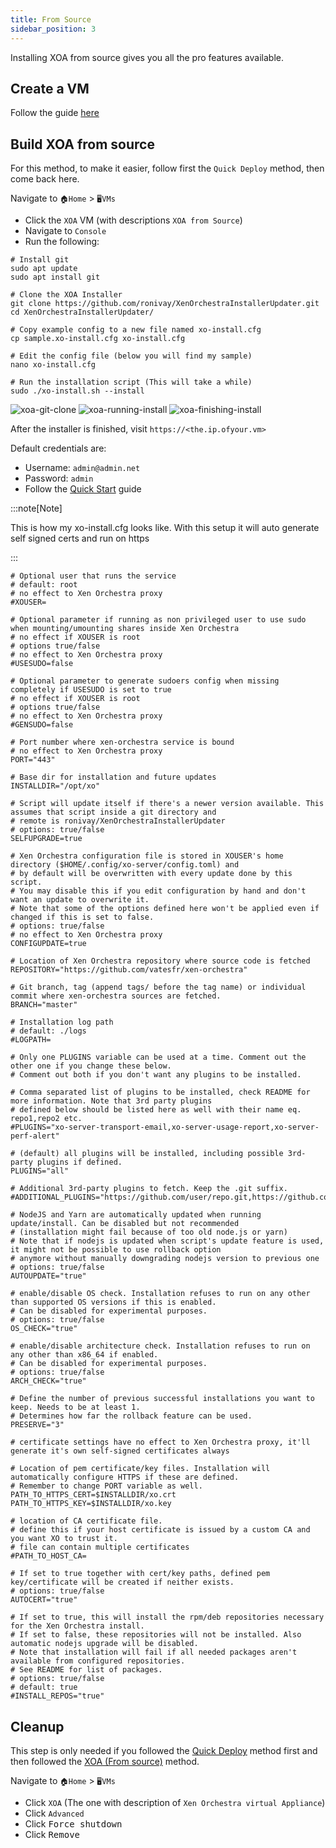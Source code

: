```yaml
---
title: From Source
sidebar_position: 3
---
```


Installing XOA from source gives you all the pro features available.

## Create a VM

Follow the guide [here](../create-vm)

## Build XOA from source

For this method, to make it easier, follow first the `Quick Deploy` method, then come back here.

Navigate to `🏠Home` > `🖥️VMs`

- Click the `XOA` VM (with descriptions `XOA from Source`)
- Navigate to `Console`
- Run the following:

```shell
# Install git
sudo apt update
sudo apt install git

# Clone the XOA Installer
git clone https://github.com/ronivay/XenOrchestraInstallerUpdater.git
cd XenOrchestraInstallerUpdater/

# Copy example config to a new file named xo-install.cfg
cp sample.xo-install.cfg xo-install.cfg

# Edit the config file (below you will find my sample)
nano xo-install.cfg

# Run the installation script (This will take a while)
sudo ./xo-install.sh --install
```

![xoa-git-clone](./img/xoa-git-clone.png)
![xoa-running-install](./img/xoa-running-install.png)
![xoa-finishing-install](./img/xoa-finishing-install.png)

After the installer is finished, visit `https://<the.ip.ofyour.vm>`

Default credentials are:

- Username: `admin@admin.net`
- Password: `admin`
- Follow the [Quick Start](../setup-xoa.md) guide

:::note[Note]

This is how my xo-install.cfg looks like.
With this setup it will auto generate self signed certs and run on https

:::

```shell
# Optional user that runs the service
# default: root
# no effect to Xen Orchestra proxy
#XOUSER=

# Optional parameter if running as non privileged user to use sudo when mounting/umounting shares inside Xen Orchestra
# no effect if XOUSER is root
# options true/false
# no effect to Xen Orchestra proxy
#USESUDO=false

# Optional parameter to generate sudoers config when missing completely if USESUDO is set to true
# no effect if XOUSER is root
# options true/false
# no effect to Xen Orchestra proxy
#GENSUDO=false

# Port number where xen-orchestra service is bound
# no effect to Xen Orchestra proxy
PORT="443"

# Base dir for installation and future updates
INSTALLDIR="/opt/xo"

# Script will update itself if there's a newer version available. This assumes that script inside a git directory and
# remote is ronivay/XenOrchestraInstallerUpdater
# options: true/false
SELFUPGRADE=true

# Xen Orchestra configuration file is stored in XOUSER's home directory ($HOME/.config/xo-server/config.toml) and
# by default will be overwritten with every update done by this script.
# You may disable this if you edit configuration by hand and don't want an update to overwrite it.
# Note that some of the options defined here won't be applied even if changed if this is set to false.
# options: true/false
# no effect to Xen Orchestra proxy
CONFIGUPDATE=true

# Location of Xen Orchestra repository where source code is fetched
REPOSITORY="https://github.com/vatesfr/xen-orchestra"

# Git branch, tag (append tags/ before the tag name) or individual commit where xen-orchestra sources are fetched.
BRANCH="master"

# Installation log path
# default: ./logs
#LOGPATH=

# Only one PLUGINS variable can be used at a time. Comment out the other one if you change these below.
# Comment out both if you don't want any plugins to be installed.

# Comma separated list of plugins to be installed, check README for more information. Note that 3rd party plugins
# defined below should be listed here as well with their name eq. repo1,repo2 etc.
#PLUGINS="xo-server-transport-email,xo-server-usage-report,xo-server-perf-alert"

# (default) all plugins will be installed, including possible 3rd-party plugins if defined.
PLUGINS="all"

# Additional 3rd-party plugins to fetch. Keep the .git suffix.
#ADDITIONAL_PLUGINS="https://github.com/user/repo.git,https://github.com/user/repo2.git"

# NodeJS and Yarn are automatically updated when running update/install. Can be disabled but not recommended
# (installation might fail because of too old node.js or yarn)
# Note that if nodejs is updated when script's update feature is used, it might not be possible to use rollback option
# anymore without manually downgrading nodejs version to previous one
# options: true/false
AUTOUPDATE="true"

# enable/disable OS check. Installation refuses to run on any other than supported OS versions if this is enabled.
# Can be disabled for experimental purposes.
# options: true/false
OS_CHECK="true"

# enable/disable architecture check. Installation refuses to run on any other than x86_64 if enabled.
# Can be disabled for experimental purposes.
# options: true/false
ARCH_CHECK="true"

# Define the number of previous successful installations you want to keep. Needs to be at least 1.
# Determines how far the rollback feature can be used.
PRESERVE="3"

# certificate settings have no effect to Xen Orchestra proxy, it'll generate it's own self-signed certificates always

# Location of pem certificate/key files. Installation will automatically configure HTTPS if these are defined.
# Remember to change PORT variable as well.
PATH_TO_HTTPS_CERT=$INSTALLDIR/xo.crt
PATH_TO_HTTPS_KEY=$INSTALLDIR/xo.key

# location of CA certificate file.
# define this if your host certificate is issued by a custom CA and you want XO to trust it.
# file can contain multiple certificates
#PATH_TO_HOST_CA=

# If set to true together with cert/key paths, defined pem key/certificate will be created if neither exists.
# options: true/false
AUTOCERT="true"

# If set to true, this will install the rpm/deb repositories necessary for the Xen Orchestra install.
# If set to false, these repositories will not be installed. Also automatic nodejs upgrade will be disabled.
# Note that installation will fail if all needed packages aren't available from configured repositories.
# See README for list of packages.
# options: true/false
# default: true
#INSTALL_REPOS="true"
```

## Cleanup

This step is only needed if you followed the [Quick Deploy](./quick.md)
method first and then followed the [XOA (From source)](./source.md) method.

Navigate to `🏠Home` > `🖥️VMs`

- Click `XOA` (The one with description of `Xen Orchestra virtual Appliance`)
- Click `Advanced`
- Click <kbd>Force shutdown</kbd>
- Click <kbd>Remove</kbd>
